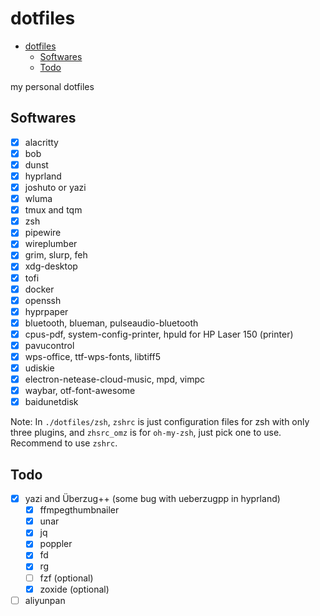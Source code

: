 # dotfiles

<!--toc:start-->
- [dotfiles](#dotfiles)
  - [Softwares](#softwares)
  - [Todo](#todo)
<!--toc:end-->

my personal dotfiles

## Softwares

- [x] alacritty
- [x] bob
- [x] dunst
- [x] hyprland
- [x] joshuto or yazi
- [x] wluma
- [x] tmux and tqm
- [x] zsh
- [x] pipewire
- [x] wireplumber
- [x] grim, slurp, feh
- [x] xdg-desktop
- [x] tofi
- [x] docker
- [x] openssh
- [x] hyprpaper
- [x] bluetooth, blueman, pulseaudio-bluetooth
- [x] cpus-pdf, system-config-printer, hpuld for HP Laser 150 (printer)
- [x] pavucontrol
- [x] wps-office, ttf-wps-fonts, libtiff5
- [x] udiskie
- [x] electron-netease-cloud-music, mpd, vimpc
- [x] waybar, otf-font-awesome
- [x] baidunetdisk

Note: In `./dotfiles/zsh`, `zshrc` is just configuration files for zsh with only three plugins, and `zhsrc_omz` is for `oh-my-zsh`, just pick one to use. Recommend to use `zshrc`.

## Todo

- [x] yazi and Überzug++ (some bug with ueberzugpp in hyprland)
    - [x] ffmpegthumbnailer
    - [x] unar
    - [x] jq
    - [x] poppler
    - [x] fd
    - [x] rg
    - [ ] fzf (optional)
    - [x] zoxide (optional)
- [ ] aliyunpan
